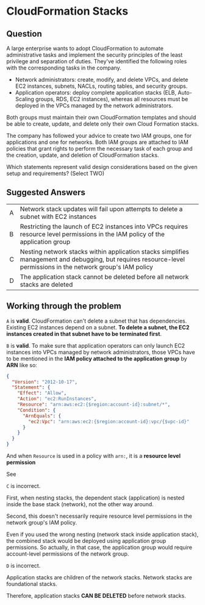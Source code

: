 # CloudFormation Stacks

##  Question
A large enterprise wants to adopt CloudFormation to automate administrative tasks and implement the security
principles of the least privilege and separation of duties.
They've identified the following roles with the corresponding tasks in the company.
* Network administrators: create, modify, and delete VPCs, and delete EC2 instances, subnets, NACLs, routing tables,
and security groups.
* Application operators: deploy complete application stacks (ELB, Auto-Scaling groups, RDS, EC2 instances),
whereas all resources must be deployed in the VPCs managed by the network administrators.

Both groups must maintain their own CloudFormation templates and should be able to create, update,
and delete only their own Cloud Formation stacks.

The company has followed your advice to create two IAM groups, one for applications and one for networks.
Both IAM groups are attached to IAM policies that grant rights to perform the necessary task of each group
and the creation, update, and deletion of CloudFormation stacks.

Which statements represent valid design considerations based on the given setup and requirements? (Select TWO)

## Suggested Answers

|   |                                                                                                                                                                 |
|---|-----------------------------------------------------------------------------------------------------------------------------------------------------------------|
| A | Network stack updates will fail upon attempts to delete a subnet with EC2 instances                                                                             |
| B | Restricting the launch of EC2 instances into VPCs requires resource level permissions in the IAM policy of the application group                                |
| C | Nesting network stacks within application stacks simplifies management and debugging, but requires resource-level permissions in the network group's IAM policy |
| D | The application stack cannot be deleted before all network stacks are deleted                                                                                   |

## Working through the problem
`A` is **valid**. CloudFormation can't delete a subnet that has dependencies. Existing EC2 instances depend on a
subnet. **To delete a subnet, the EC2 instances created in that subnet have to be terminated first**.

`B` is **valid**. To make sure that application operators can only launch EC2 instances into VPCs managed by network
administrators, those VPCs have to be mentioned in the **IAM policy attached to the application group** by **ARN** like so:
```json
{
  "Version": "2012-10-17",
  "Statement": {
    "Effect": "Allow",
    "Action": "ec2:RunInstances",
    "Resource": "arn:aws:ec2:{$region:account-id}:subnet/*",
    "Condition": {
      "ArnEquals": {
        "ec2:Vpc": "arn:aws:ec2:{$region:account-id}:vpc/{$vpc-id}"
      }
    }
  }
}
```
And when `Resource` is used in a policy with `arn:`, it is a **resource level permission**

See [](AWS-IAM-Account-level-permissions-vs-Resource-level-Permissions.topic)

`C` is incorrect.

First, when nesting stacks, the dependent stack (application) is nested inside the base stack (network), not the other
way around.

Second, this doesn't necessarily require resource level permissions in the network group's IAM policy.


Even if you used the wrong nesting (network stack inside application stack), the combined stack would be deployed using
application group permissions. So actually, in that case, the application group would require account-level permissions of the network group.

`D` is incorrect. 

Application stacks are children of the network stacks. Network stacks are foundational stacks.

Therefore, application stacks **CAN BE DELETED** before network stacks.